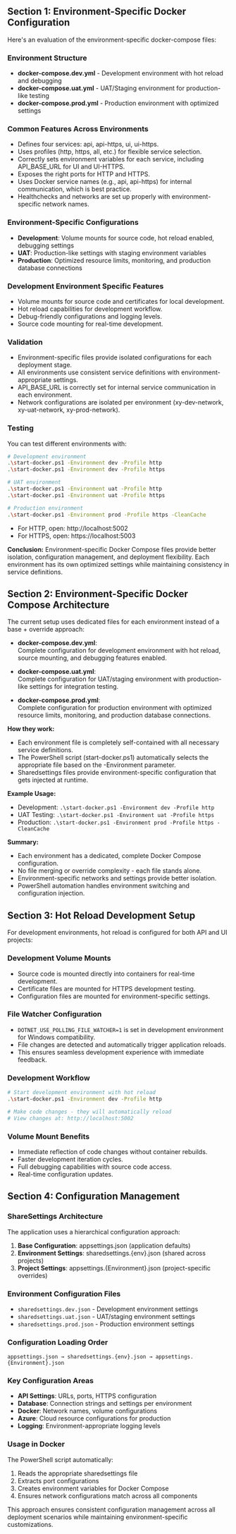 ## Section 1: Environment-Specific Docker Configuration

Here's an evaluation of the environment-specific docker-compose files:

### Environment Structure
- **docker-compose.dev.yml** - Development environment with hot reload and debugging
- **docker-compose.uat.yml** - UAT/Staging environment for production-like testing  
- **docker-compose.prod.yml** - Production environment with optimized settings

### Common Features Across Environments
- Defines four services: api, api-https, ui, ui-https.
- Uses profiles (http, https, all, etc.) for flexible service selection.
- Correctly sets environment variables for each service, including API_BASE_URL for UI and UI-HTTPS.
- Exposes the right ports for HTTP and HTTPS.
- Uses Docker service names (e.g., api, api-https) for internal communication, which is best practice.
- Healthchecks and networks are set up properly with environment-specific network names.

### Environment-Specific Configurations
- **Development**: Volume mounts for source code, hot reload enabled, debugging settings
- **UAT**: Production-like settings with staging environment variables
- **Production**: Optimized resource limits, monitoring, and production database connections

### Development Environment Specific Features
- Volume mounts for source code and certificates for local development.
- Hot reload capabilities for development workflow.
- Debug-friendly configurations and logging levels.
- Source code mounting for real-time development.

### Validation
- Environment-specific files provide isolated configurations for each deployment stage.
- All environments use consistent service definitions with environment-appropriate settings.
- API_BASE_URL is correctly set for internal service communication in each environment.
- Network configurations are isolated per environment (xy-dev-network, xy-uat-network, xy-prod-network).

### Testing
You can test different environments with:
```sh
# Development environment
.\start-docker.ps1 -Environment dev -Profile http
.\start-docker.ps1 -Environment dev -Profile https

# UAT environment  
.\start-docker.ps1 -Environment uat -Profile http
.\start-docker.ps1 -Environment uat -Profile https

# Production environment
.\start-docker.ps1 -Environment prod -Profile https -CleanCache
```
- For HTTP, open: http://localhost:5002
- For HTTPS, open: https://localhost:5003

**Conclusion:**
Environment-specific Docker Compose files provide better isolation, configuration management, and deployment flexibility. Each environment has its own optimized settings while maintaining consistency in service definitions.

## Section 2: Environment-Specific Docker Compose Architecture

The current setup uses dedicated files for each environment instead of a base + override approach:

- **docker-compose.dev.yml**:  
  Complete configuration for development environment with hot reload, source mounting, and debugging features enabled.

- **docker-compose.uat.yml**:  
  Complete configuration for UAT/staging environment with production-like settings for integration testing.

- **docker-compose.prod.yml**:  
  Complete configuration for production environment with optimized resource limits, monitoring, and production database connections.

**How they work:**  
- Each environment file is completely self-contained with all necessary service definitions.
- The PowerShell script (start-docker.ps1) automatically selects the appropriate file based on the -Environment parameter.
- Sharedsettings files provide environment-specific configuration that gets injected at runtime.

**Example Usage:**  
- Development: `.\start-docker.ps1 -Environment dev -Profile http`
- UAT Testing: `.\start-docker.ps1 -Environment uat -Profile https`
- Production: `.\start-docker.ps1 -Environment prod -Profile https -CleanCache`

**Summary:**  
- Each environment has a dedicated, complete Docker Compose configuration.
- No file merging or override complexity - each file stands alone.
- Environment-specific networks and settings provide better isolation.
- PowerShell automation handles environment switching and configuration injection.

## Section 3: Hot Reload Development Setup

For development environments, hot reload is configured for both API and UI projects:

### Development Volume Mounts
- Source code is mounted directly into containers for real-time development.
- Certificate files are mounted for HTTPS development testing.
- Configuration files are mounted for environment-specific settings.

### File Watcher Configuration
- `DOTNET_USE_POLLING_FILE_WATCHER=1` is set in development environment for Windows compatibility.
- File changes are detected and automatically trigger application reloads.
- This ensures seamless development experience with immediate feedback.

### Development Workflow
```sh
# Start development environment with hot reload
.\start-docker.ps1 -Environment dev -Profile http

# Make code changes - they will automatically reload
# View changes at: http://localhost:5002
```

### Volume Mount Benefits
- Immediate reflection of code changes without container rebuilds.
- Faster development iteration cycles.
- Full debugging capabilities with source code access.
- Real-time configuration updates.

## Section 4: Configuration Management

### ShareSettings Architecture
The application uses a hierarchical configuration approach:

1. **Base Configuration**: appsettings.json (application defaults)
2. **Environment Settings**: sharedsettings.{env}.json (shared across projects)  
3. **Project Settings**: appsettings.{Environment}.json (project-specific overrides)

### Environment Configuration Files
- `sharedsettings.dev.json` - Development environment settings
- `sharedsettings.uat.json` - UAT/staging environment settings  
- `sharedsettings.prod.json` - Production environment settings

### Configuration Loading Order
```
appsettings.json → sharedsettings.{env}.json → appsettings.{Environment}.json
```

### Key Configuration Areas
- **API Settings**: URLs, ports, HTTPS configuration
- **Database**: Connection strings and settings per environment
- **Docker**: Network names, volume configurations
- **Azure**: Cloud resource configurations for production
- **Logging**: Environment-appropriate logging levels

### Usage in Docker
The PowerShell script automatically:
1. Reads the appropriate sharedsettings file
2. Extracts port configurations
3. Creates environment variables for Docker Compose
4. Ensures network configurations match across all components

This approach ensures consistent configuration management across all deployment scenarios while maintaining environment-specific customizations.

